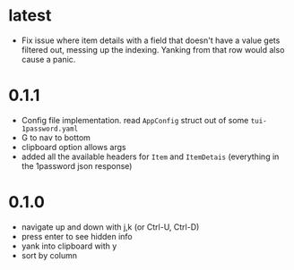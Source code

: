 # latest

- Fix issue where item details with a field that doesn't have a value gets filtered out, messing up the indexing. Yanking from that row would also cause a panic.

# 0.1.1

- Config file implementation. read `AppConfig` struct out of some `tui-1password.yaml`
- G to nav to bottom
- clipboard option allows args
- added all the available headers for `Item` and `ItemDetais` (everything in the 1password json response)

# 0.1.0

- navigate up and down with j,k (or Ctrl-U, Ctrl-D)
- press enter to see hidden info
- yank into clipboard with y
- sort by column
